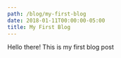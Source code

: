 ```yaml
---
path: /blog/my-first-blog
date: 2018-01-11T00:00:00-05:00
title: My First Blog
---
```


Hello there! This is my first blog post
